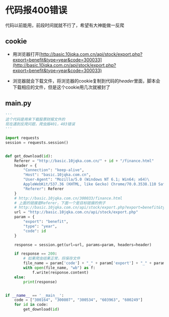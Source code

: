 # 代码报400错误
代码以前能用，前段时间就就不行了，希望有大神能做一反爬
## cookie
- 用浏览器打开[http://basic.10jqka.com.cn/api/stock/export.php?export=benefit&type=year&code=300033](http://basic.10jqka.com.cn/api/stock/export.php?export=benefit&type=year&code=300033)

- 浏览器就会下载文件，将浏览器的cookie复制到代码的*header*里面，脚本会下载相应的文件，但是这个cookie用几次就被封了

## main.py

```python
'''
这个代码是用来下载股票财报文件的
现在遇到反爬问题，爬虫报401，403错误
'''

import requests
session = requests.session()


def get_download(id):
    Referer = "http://basic.10jqka.com.cn/" + id + "/finance.html"
    header = {
        "Connection": "keep-alive",
        "Host": "basic.10jqka.com.cn",
        "User-Agent": "Mozilla/5.0 (Windows NT 6.1; Win64; x64)\
        AppleWebKit/537.36 (KHTML, like Gecko) Chrome/70.0.3538.110 Safari/537.36",
        "Referer": Referer
    }
    # http://basic.10jqka.com.cn/300033/finance.html
    # 上面的链接是Referer，下面一个是目标链接的例子
    # http://basic.10jqka.com.cn/api/stock/export.php?export=benefit&type=year&code=300033
    url = "http://basic.10jqka.com.cn/api/stock/export.php"
    param = {
        "export": "benefit",
        "type": "year",
        "code": id
    }

    response = session.get(url=url, params=param, headers=header)

    if response == 200:
        # 如果爬虫结果正常，将保存文件
        file_name = param['code'] + "_" + param['export'] + "_" + param['type'] + ".xls"
        with open(file_name, "wb") as f:
            f.write(response.content)
    else:
        print(response)


if __name__ == '__main__':
    code = ["300164", "300807", "300534", "603963", "600249"]
    for id in code:
        get_download(id)

```






